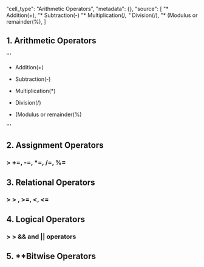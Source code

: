 "cell_type": "Arithmetic Operators",
"metadata": {},
"source": [
"* Addition(+),
"* Subtraction(-)
"* Multiplication(*),
"* Division(/),
"* (Modulus or remainder(%),
]


## 1. Arithmetic Operators

'''

+ Addition(+)
- Subtraction(-)
+ Multiplication(*)
- Division(/)
+ (Modulus or remainder(%)


'''

## 2. Assignment Operators
### > +=, -=, \*=, /=, %= 
## 3. Relational Operators
### > > , >=, <, <= 
## 4. Logical Operators
### > > && and || operators
## 5. **Bitwise Operators
